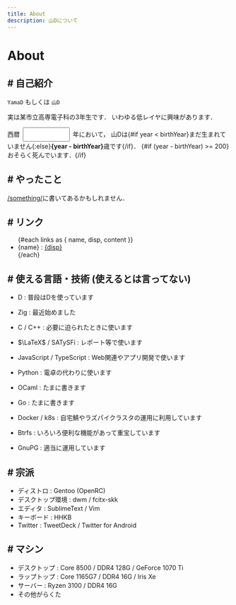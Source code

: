 ```yaml
---
title: About
description: 山Dについて
---
```


<script>
  import contacts from "$lib/contacts.json"
  const links = [
    { name: "GitHub", disp: "@yamader", content: "https://github.com/yamader" },
    ...contacts,
  ]
  const birthYear = 2005
  let year = new Date().getFullYear()
</script>

<style lang="scss">
  .yearNum {
    width: 8em;
    margin: 0 .5em;
    padding: .5em;
  }
</style>

# About

## # 自己紹介

`YamaD` もしくは `山D`

実は某市立高専電子科の3年生です．
いわゆる低レイヤに興味があります．

西暦<input type=number bind:value={year} class="yearNum" />年において，
山Dは{#if year < birthYear}まだ生まれていません{:else}<strong>{year - birthYear}</strong>歳です{/if}．
{#if (year - birthYear) >= 200}おそらく死んでいます．{/if}

## # やったこと

[/something/](/something/)に書いてあるかもしれません．

## # リンク

<ul>
  {#each links as { name, disp, content }}
    <li>{name} : <a href={content} target="_blank" rel="external">{disp}</a></li>
  {/each}
</ul>

## # 使える言語・技術 (使えるとは言ってない)

- D : 普段はDを使っています
- Zig : 最近始めました
- C / C++ : 必要に迫られたときに使います
- $\LaTeX$ / SATySFi : レポート等で使います
- JavaScript / TypeScript : Web関連やアプリ開発で使います
- Python : 電卓の代わりに使います
- OCaml : たまに書きます
- Go : たまに書きます


- Docker / k8s : 自宅鯖やラズパイクラスタの運用に利用しています
- Btrfs : いろいろ便利な機能があって重宝しています
- GnuPG : 適当に運用しています

## # 宗派

- ディストロ : Gentoo (OpenRC)
- デスクトップ環境 : dwm / fcitx-skk
- エディタ : SublimeText / Vim
- キーボード : HHKB
- Twitter : TweetDeck / Twitter for Android

## # マシン

- デスクトップ : Core 8500 / DDR4 128G / GeForce 1070 Ti
- ラップトップ : Core 1165G7 / DDR4 16G / Iris Xe
- サーバー : Ryzen 3100 / DDR4 16G
- その他がらくた
